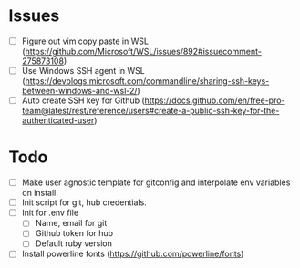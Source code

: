 # Issues
- [ ] Figure out vim copy paste in WSL (https://github.com/Microsoft/WSL/issues/892#issuecomment-275873108)
- [ ] Use Windows SSH agent in WSL (https://devblogs.microsoft.com/commandline/sharing-ssh-keys-between-windows-and-wsl-2/)
- [ ] Auto create SSH key for Github (https://docs.github.com/en/free-pro-team@latest/rest/reference/users#create-a-public-ssh-key-for-the-authenticated-user)

# Todo
- [ ] Make user agnostic template for gitconfig and interpolate env variables on install.
- [ ] Init script for git, hub credentials.
- [ ] Init for .env file
  - [ ] Name, email for git
  - [ ] Github token for hub
  - [ ] Default ruby version
- [ ] Install powerline fonts (https://github.com/powerline/fonts)
